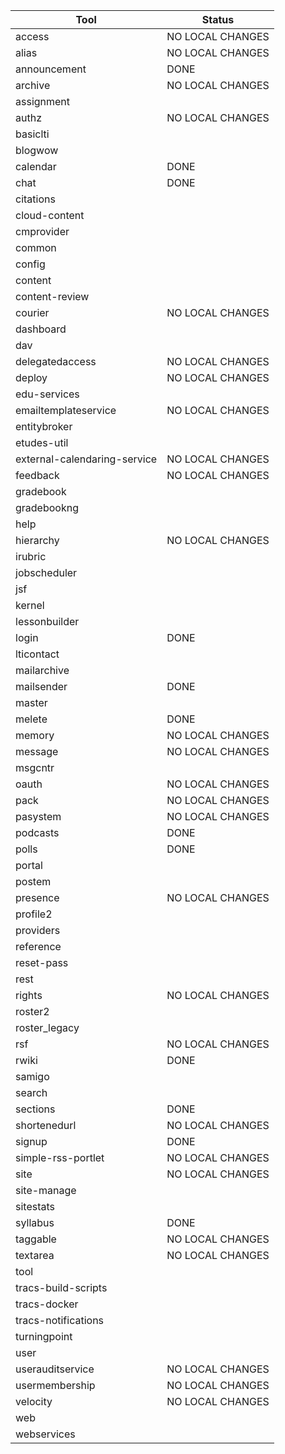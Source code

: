 
| Tool          | Status        |
| ------------- | ------------- |
| access        | NO LOCAL CHANGES |
| alias         | NO LOCAL CHANGES |
| announcement  |    DONE       |
| archive       | NO LOCAL CHANGES |
| assignment    ||
| authz         | NO LOCAL CHANGES |
|	basiclti	|		|
|	blogwow	|		|
|	calendar	|    DONE       |
|	chat	|    DONE       |
|	citations	|		|
|	cloud-content	|		|
|	cmprovider	|		|
|	common	|		|
|	config	|		|
|	content	|		|
|	content-review	|		|
|	courier	| NO LOCAL CHANGES |
|	dashboard	|		|
|	dav	|		|
|	delegatedaccess	| NO LOCAL CHANGES |
|	deploy	| NO LOCAL CHANGES |
|	edu-services	|		|
|	emailtemplateservice	| NO LOCAL CHANGES |
|	entitybroker	|		|
|	etudes-util	|		|
|	external-calendaring-service	| NO LOCAL CHANGES |
|	feedback	| NO LOCAL CHANGES |
|	gradebook	|		|
|	gradebookng	|		|
|	help	|		|
|	hierarchy	| NO LOCAL CHANGES |
|	irubric	|		|
|	jobscheduler	|		|
|	jsf	|		|
|	kernel	|		|
|	lessonbuilder	|		|
|	login	|	DONE	|
|	lticontact	|		|
|	mailarchive	|		|
|	mailsender	|	DONE	|
|	master	|		|
|	melete	|	DONE	|
|	memory	| NO LOCAL CHANGES |
|	message	| NO LOCAL CHANGES |
|	msgcntr	|		|
|	oauth	| NO LOCAL CHANGES |
|	pack	| NO LOCAL CHANGES |
|	pasystem	| NO LOCAL CHANGES |
|	podcasts	|    DONE    |
|	polls	|	DONE	|
|	portal	|		|
|	postem	|		|
|	presence	| NO LOCAL CHANGES |
|	profile2	|		|
|	providers	|		|
|	reference	|		|
|	reset-pass	|		|
|	rest	|		|
|	rights	| NO LOCAL CHANGES |
|	roster2	|		|
|	roster_legacy	|		|
|	rsf	| NO LOCAL CHANGES |
|	rwiki	|   DONE    |
|	samigo	|		|
|	search	|		|
|	sections	|    DONE    |
|	shortenedurl	| NO LOCAL CHANGES |
|	signup	|	DONE	|
|	simple-rss-portlet	| NO LOCAL CHANGES |
|	site	| NO LOCAL CHANGES |
|	site-manage	|		|
|	sitestats	|		|
|	syllabus	|    DONE    |
|	taggable	| NO LOCAL CHANGES |
|	textarea	| NO LOCAL CHANGES |
|	tool	|		|
|	tracs-build-scripts	|		|
|	tracs-docker	|		|
|	tracs-notifications	|		|
|	turningpoint	|		|
|	user	|		|
|	userauditservice	| NO LOCAL CHANGES |
|	usermembership	| NO LOCAL CHANGES |
|	velocity	| NO LOCAL CHANGES |
|	web	|		|
|	webservices	|		|
